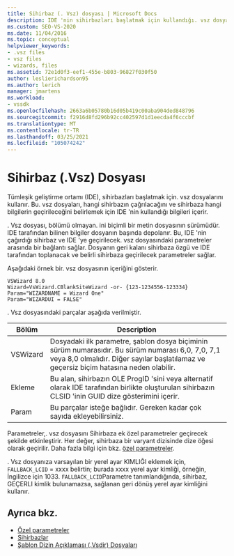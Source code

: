 ```yaml
---
title: Sihirbaz (. Vsz) dosyası | Microsoft Docs
description: IDE 'nin sihirbazları başlatmak için kullandığı. vsz dosyaları hakkında bilgi edinin. Dosyalar, hangi sihirbazın çağrılacağını ve sihirbaza ne geçilecek hakkında bilgiler içerir.
ms.custom: SEO-VS-2020
ms.date: 11/04/2016
ms.topic: conceptual
helpviewer_keywords:
- .vsz files
- vsz files
- wizards, files
ms.assetid: 72e1d0f3-eef1-455e-b803-96827f030f50
author: leslierichardson95
ms.author: lerich
manager: jmartens
ms.workload:
- vssdk
ms.openlocfilehash: 2663a6b05780b16d05b419c00aba904ded848796
ms.sourcegitcommit: f2916d8fd296b92cc402597d1d1eecda4f6cccbf
ms.translationtype: MT
ms.contentlocale: tr-TR
ms.lasthandoff: 03/25/2021
ms.locfileid: "105074242"
---
```

# <a name="wizard-vsz-file"></a>Sihirbaz (.Vsz) Dosyası

Tümleşik geliştirme ortamı (IDE), sihirbazları başlatmak için. vsz dosyalarını kullanır. Bu. vsz dosyaları, hangi sihirbazın çağrılacağını ve sihirbaza hangi bilgilerin geçirileceğini belirlemek için IDE 'nin kullandığı bilgileri içerir.

. Vsz dosyası, bölümü olmayan. ini biçimli bir metin dosyasının sürümüdür. IDE tarafından bilinen bilgiler dosyanın başında depolanır. Bu, IDE 'nin çağırdığı sihirbaz ve IDE 'ye geçirilecek. vsz dosyasındaki parametreler arasında bir bağlantı sağlar. Dosyanın geri kalanı sihirbaza özgü ve IDE tarafından toplanacak ve belirli sihirbaza geçirilecek parametreler sağlar.

Aşağıdaki örnek bir. vsz dosyasının içeriğini gösterir.

```
VSWizard 8.0
Wizard=VsWizard.CBlankSiteWizard -or- {123-1234556-123334}
Param="WIZARDNAME = Wizard One"
Param="WIZARDUI = FALSE"
```

. Vsz dosyasındaki parçalar aşağıda verilmiştir.

|Bölüm|Description|
|----------|-----------------|
|VSWizard|Dosyadaki ilk parametre, şablon dosya biçiminin sürüm numarasıdır. Bu sürüm numarası 6,0, 7,0, 7,1 veya 8,0 olmalıdır. Diğer sayılar başlatılamaz ve geçersiz biçim hatasına neden olabilir.|
|Ekleme|Bu alan, sihirbazın OLE ProgID 'sini veya alternatif olarak IDE tarafından birlikte oluşturulan sihirbazın CLSID 'inin GUID dize gösterimini içerir.|
|Param|Bu parçalar isteğe bağlıdır. Gereken kadar çok sayıda ekleyebilirsiniz.|

Parametreler,. vsz dosyasını Sihirbaza ek özel parametreler geçirecek şekilde etkinleştirir. Her değer, sihirbaza bir varyant dizisinde dize öğesi olarak geçirilir. Daha fazla bilgi için bkz. [özel parametreler](../../extensibility/internals/custom-parameters.md).

. Vsz dosyanıza varsayılan bir yerel ayar KIMLIĞI eklemek için, `FALLBACK_LCID` = xxxx belirtin; burada xxxx yerel ayar kimliği, örneğin, İngilizce için 1033. `FALLBACK_LCID`Parametre tanımlandığında, sihirbaz, GEÇERLI kimlik bulunamazsa, sağlanan geri dönüş yerel ayar kimliğini kullanır.

## <a name="see-also"></a>Ayrıca bkz.

- [Özel parametreler](../../extensibility/internals/custom-parameters.md)
- [Sihirbazlar](../../extensibility/internals/wizards.md)
- [Şablon Dizin Açıklaması (.Vsdir) Dosyaları](../../extensibility/internals/template-directory-description-dot-vsdir-files.md)

